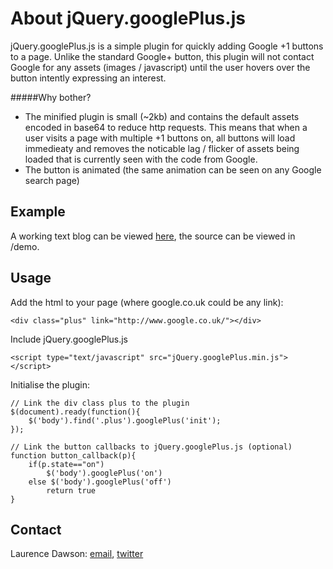 # About jQuery.googlePlus.js

jQuery.googlePlus.js is a simple plugin for quickly adding Google +1 buttons to a page. Unlike the standard Google+ button, this plugin will not contact Google for any assets (images / javascript) until the user hovers over the button intently expressing an interest. 

#####Why bother?

- The minified plugin is small (~2kb) and contains the default assets encoded in base64 to reduce http requests. This means that when a user visits a page with multiple +1 buttons on, all buttons will load immedieaty and removes the noticable lag / flicker of assets being loaded that is currently seen with the code from Google.
- The button is animated (the same animation can be seen on any Google search page)


## Example

A working text blog can be viewed [here](http://laurencedawson.github.com/jQuery.googlePlus.js/), the source can be viewed in /demo.

## Usage

Add the html to your page (where google.co.uk could be any link):

	<div class="plus" link="http://www.google.co.uk/"></div>

Include jQuery.googlePlus.js

	<script type="text/javascript" src="jQuery.googlePlus.min.js"></script>

Initialise the plugin:

    // Link the div class plus to the plugin
	$(document).ready(function(){
    	$('body').find('.plus').googlePlus('init');
    });
 
    // Link the button callbacks to jQuery.googlePlus.js (optional) 
    function button_callback(p){
		if(p.state=="on")
	    	$('body').googlePlus('on')
	  	else $('body').googlePlus('off')
	    	return true
	}

## Contact

Laurence Dawson: [email](mailto:contact@laurencedawson.com), [twitter](http://twitter.com/#!/loljdawson)